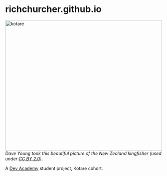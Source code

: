 # richchurcher.github.io
<a href="https://www.flickr.com/photos/dcysurfer/3673104617" title="kotare by Dave Young, on Flickr"><img src="https://farm4.staticflickr.com/3336/3673104617_1e92c950d5.jpg" width="500" height="417" alt="kotare"></a>
<br>
*Dave Young took this beautiful picture of the New Zealand kingfisher (used under [CC BY 2.0](https://creativecommons.org/licenses/by/2.0/))*.

A [Dev Academy](http://devacademy.co.nz) student project, Kotare cohort.
